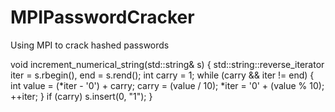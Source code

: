 # MPIPasswordCracker
Using MPI to crack hashed passwords

void increment_numerical_string(std::string& s)
{
    std::string::reverse_iterator iter = s.rbegin(), end = s.rend();
    int carry = 1;
    while (carry && iter != end)
    {
        int value = (*iter - '0') + carry;
        carry = (value / 10);
        *iter = '0' + (value % 10);
        ++iter;
    }
    if (carry)
        s.insert(0, "1");
}
